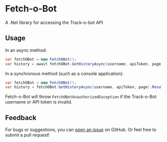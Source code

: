 # Fetch-o-Bot
A .Net library for accessing the Track-o-bot API

## Usage

In an async method:

```c#
var fetchOBot = new FetchOBot();
var history = await fetchOBot.GetHistoryAsync(username, apiToken, page);
```

In a synchronous method (such as a console application):

```c#
var fetchOBot = new FetchOBot();
var history = fetchOBot.GetHistoryAsync(username, apiToken, page).Result;
```

Fetch-o-Bot will throw `FetchOBotUnauthorizedException` if the Track-o-Bot username or API token is invalid.

## Feedback

For bugs or suggestions, you can [open an issue](https://github.com/HearthCoder/FetchOBot/issues) on GitHub.  Or feel free to submit a pull request!
